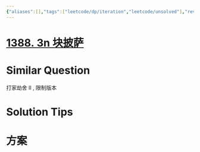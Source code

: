 ```yaml
---
{"aliases":[],"tags":["leetcode/dp/iteration","leetcode/unsolved"],"review-dates":[],"dg-publish":true,"difficulty":"hard","date-created":"2023-08-18-Fri, 7:21:19 pm","date-modified":"2023-08-18-Fri, 7:24:50 pm","permalink":"/programming/basic/leetcode/1388. 3n 块披萨/","dgPassFrontmatter":true}
---
```



# [1388. 3n 块披萨](https://leetcode.cn/problems/pizza-with-3n-slices/)

# Similar Question

打家劫舍 II , 限制版本

# Solution Tips

# 方案
